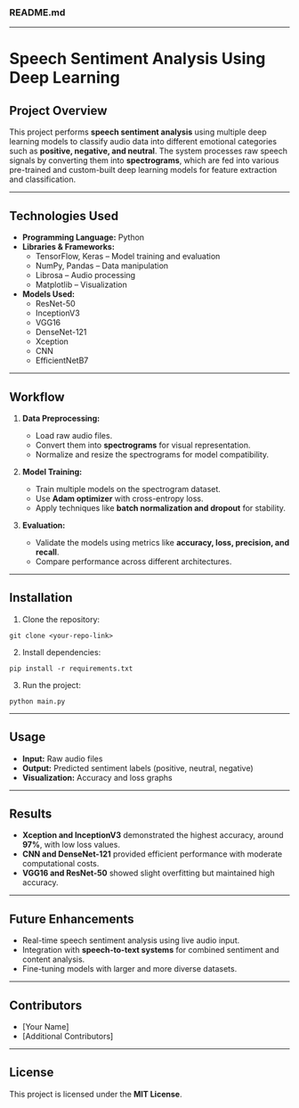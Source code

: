 ### **README.md**

---

# **Speech Sentiment Analysis Using Deep Learning**

## **Project Overview**
This project performs **speech sentiment analysis** using multiple deep learning models to classify audio data into different emotional categories such as **positive, negative, and neutral**. The system processes raw speech signals by converting them into **spectrograms**, which are fed into various pre-trained and custom-built deep learning models for feature extraction and classification.  

---

## **Technologies Used**
- **Programming Language:** Python  
- **Libraries & Frameworks:**  
  - TensorFlow, Keras – Model training and evaluation  
  - NumPy, Pandas – Data manipulation  
  - Librosa – Audio processing  
  - Matplotlib – Visualization  
- **Models Used:**  
  - ResNet-50  
  - InceptionV3  
  - VGG16  
  - DenseNet-121  
  - Xception  
  - CNN  
  - EfficientNetB7  

---

## **Workflow**
1. **Data Preprocessing:**  
   - Load raw audio files.  
   - Convert them into **spectrograms** for visual representation.  
   - Normalize and resize the spectrograms for model compatibility.  

2. **Model Training:**  
   - Train multiple models on the spectrogram dataset.  
   - Use **Adam optimizer** with cross-entropy loss.  
   - Apply techniques like **batch normalization and dropout** for stability.  

3. **Evaluation:**  
   - Validate the models using metrics like **accuracy, loss, precision, and recall**.  
   - Compare performance across different architectures.  

---

## **Installation**
1. Clone the repository:
```
git clone <your-repo-link>
```
2. Install dependencies:
```
pip install -r requirements.txt
```
3. Run the project:
```
python main.py
```

---

## **Usage**
- **Input:** Raw audio files  
- **Output:** Predicted sentiment labels (positive, neutral, negative)  
- **Visualization:** Accuracy and loss graphs  

---

## **Results**
- **Xception and InceptionV3** demonstrated the highest accuracy, around **97%**, with low loss values.  
- **CNN and DenseNet-121** provided efficient performance with moderate computational costs.  
- **VGG16 and ResNet-50** showed slight overfitting but maintained high accuracy.  

---

## **Future Enhancements**
- Real-time speech sentiment analysis using live audio input.  
- Integration with **speech-to-text systems** for combined sentiment and content analysis.  
- Fine-tuning models with larger and more diverse datasets.  

---

## **Contributors**
- [Your Name]  
- [Additional Contributors]  

---

## **License**
This project is licensed under the **MIT License**.
